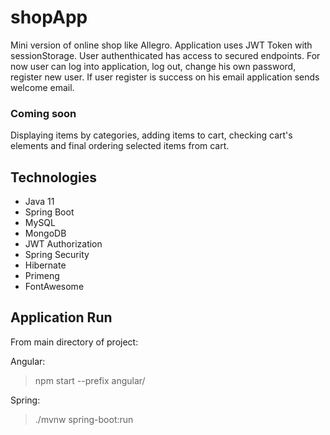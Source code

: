 # shopApp
Mini version of online shop like Allegro. Application uses JWT Token with sessionStorage. User authenthicated has access to secured endpoints. For now user can log into application, log out, change his own password, register new user. If user register is success on his email application sends welcome email.

### Coming soon
Displaying items by categories, adding items to cart, checking cart's elements and final ordering selected items from cart.

## Technologies
* Java 11
* Spring Boot
* MySQL
* MongoDB
* JWT Authorization
* Spring Security
* Hibernate
* Primeng
* FontAwesome

## Application Run
From main directory of project:

Angular:  
> npm start --prefix angular/  


Spring:  
> ./mvnw spring-boot:run
